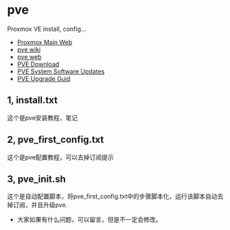 # pve
Proxmox VE install, config...
- [Proxmox Main Web](https://www.proxmox.com/en/)
- [pve wiki](https://pve.proxmox.com/wiki/Main_Page)
- [pve web](https://www.proxmox.com/en/proxmox-ve)
- [PVE Download](https://pve.proxmox.com/wiki/Downloads)
- [PVE System Software Updates](https://pve.proxmox.com/wiki/System_Software_Updates)
- [PVE Upgrade Guid](https://pve.proxmox.com/wiki/Category:Upgrade)

## 1, install.txt
  这个是pve安装教程，笔记
## 2, pve_first_config.txt
  这个是pve配置教程，可以去掉订阅提示
## 3, pve_init.sh
  这个是自动配置脚本，将pve_first_config.txt中的步骤脚本化，运行该脚本自动去掉订阅，并且升级pve.
  
* 大家如果有什么问题，可以留言，但是不一定会修改。

